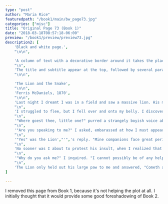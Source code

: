 ```yaml
---
type: "post"
author: "Maria Rice"
featuredpath: "/book1/main/bw_page73.jpg"
categories: ["misc"]
title: "Original Page 73 (Book 1)"
date: "2018-03-18T08:57:18-06:00"
preview: "/book1/preview/preview73.jpg"
description2: [
    'Black and white page.',
    "\n\n",

    'A column of text with a decorative border around it takes the place of the usual comic panel layout. The thick, solid black border curves outwards on each side, but curves inward slightly to meet at four, three-pointed corners. Just inside the border, four small flower designs dot the center point of each side, centered equally between the border and the text.',
    "\n",
    'The title and subtitle appear at the top, followed by several paragraphs of body text. All the text is center-aligned and takes up the area inside the border and flower designs. The text reads as follows:',
    "\n\n",

    'The Lion and the Snake',
    "\n\n",
    'Ferris McDaniels, 1870',
    "\n\n",
    'Last night I dreamt I was in a field and saw a massive lion. His mile-length distance from me and his calm steady pace did little to ease the terror growing inside me.',
    "\n",
    'I struggled to flee, but I fell over and onto my belly. I discovered quickly that I had no arms or legs. Nevertheless, I fought fiercely to crawl away from the danger.',
    "\n",
    '"Where goest thee, little one?" purred a strangely boyish voice above me. However, rather than eating me as I expected, he peered at me with his soft amber eyes. I realized it was he who spoke.',
    "\n",
    '"Are you speaking to me?" I asked, embarassed at how I must appear, armless and legless with my belly to the ground.',
    "\n",
    '"Yes" was the Lion',"'",'s reply. "Mine companions face great peril this hour. Willst thou assist me, little snake?"',
    "\n",
    'No sooner was I about to protest his insult, when I realized that what he spoke was true. How small I felt! I could never escape my weakness.',
    "\n",
    '"Why do you ask me?" I inquired. "I cannot possibly be of any help to you, so mighty a lion."',
    "\n",
    'The Lion only held out his large paw to me and answered, "Cometh and thou willst see."',
]

---
```


I removed this page from Book 1, because it's not helping the plot at all.
I initially thought that it would provide some good foreshadowing of Book 2.